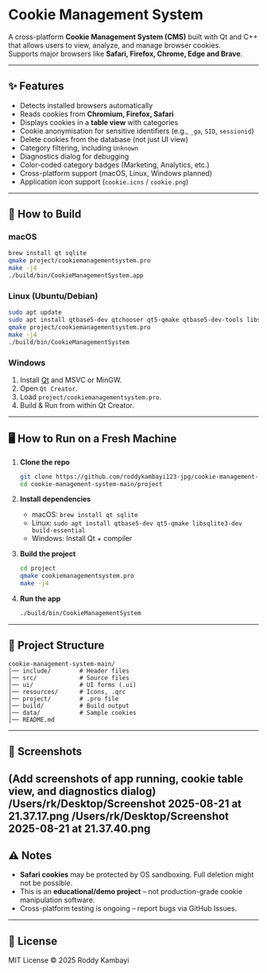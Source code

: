 # Cookie Management System

A cross-platform **Cookie Management System (CMS)** built with Qt and C++ that allows users to view, analyze, and manage browser cookies.  
Supports major browsers like **Safari, Firefox, Chrome, Edge and Brave**.

---

## ✨ Features

- Detects installed browsers automatically  
- Reads cookies from **Chromium, Firefox, Safari**  
- Displays cookies in a **table view** with categories  
- Cookie anonymisation for sensitive identifiers (e.g., `_ga`, `SID`, `sessionid`)  
- Delete cookies from the database (not just UI view)  
- Category filtering, including `Unknown`  
- Diagnostics dialog for debugging  
- Color-coded category badges (Marketing, Analytics, etc.)  
- Cross-platform support (macOS, Linux, Windows planned)  
- Application icon support (`cookie.icns` / `cookie.png`)  

---

## 🚀 How to Build

### macOS
```bash
brew install qt sqlite
qmake project/cookiemanagementsystem.pro
make -j4
./build/bin/CookieManagementSystem.app
```

### Linux (Ubuntu/Debian)
```bash
sudo apt update
sudo apt install qtbase5-dev qtchooser qt5-qmake qtbase5-dev-tools libsqlite3-dev build-essential
qmake project/cookiemanagementsystem.pro
make -j4
./build/bin/CookieManagementSystem
```

### Windows
1. Install [Qt](https://www.qt.io/download) and MSVC or MinGW.  
2. Open `Qt Creator`.  
3. Load `project/cookiemanagementsystem.pro`.  
4. Build & Run from within Qt Creator.  

---

## 🖥️ How to Run on a Fresh Machine

1. **Clone the repo**
   ```bash
   git clone https://github.com/roddykambayi123-jpg/cookie-management-system-main.git
   cd cookie-management-system-main/project
   ```

2. **Install dependencies**
   - macOS: `brew install qt sqlite`  
   - Linux: `sudo apt install qtbase5-dev qt5-qmake libsqlite3-dev build-essential`  
   - Windows: Install Qt + compiler  

3. **Build the project**
   ```bash
   cd project
   qmake cookiemanagementsystem.pro
   make -j4
   ```

4. **Run the app**
   ```bash
   ./build/bin/CookieManagementSystem
   ```

---

## 📂 Project Structure

```
cookie-management-system-main/
│── include/        # Header files
│── src/            # Source files
│── ui/             # UI forms (.ui)
│── resources/      # Icons, .qrc
│── project/        # .pro file
│── build/          # Build output
│── data/           # Sample cookies
│── README.md
```

---

## 📸 Screenshots

(Add screenshots of app running, cookie table view, and diagnostics dialog)
/Users/rk/Desktop/Screenshot 2025-08-21 at 21.37.17.png
/Users/rk/Desktop/Screenshot 2025-08-21 at 21.37.40.png
---

## ⚠️ Notes

- **Safari cookies** may be protected by OS sandboxing. Full deletion might not be possible.  
- This is an **educational/demo project** – not production-grade cookie manipulation software.  
- Cross-platform testing is ongoing – report bugs via GitHub Issues.  

---

## 📜 License

MIT License © 2025 Roddy Kambayi
